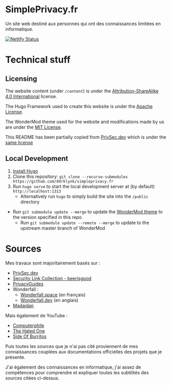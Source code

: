 # SimplePrivacy.fr

Un site web destiné aux personnes qui ont des connaissances limitées en informatique.

[![Netlify Status](https://api.netlify.com/api/v1/badges/fbbeee93-ba03-40bb-ab98-37b3196e8d52/deploy-status)](https://app.netlify.com/sites/simpleprivacy/deploys)

# Technical stuff
## Licensing

The website content (under `/content`) is under the [Attribution-ShareAlike 4.0 International](https://creativecommons.org/licenses/by-sa/4.0/) license.

The Hugo Framework used to create this website is under the [Apache License](https://github.com/gohugoio/hugo/blob/master/LICENSE).

The WonderMod theme used for the website and modifications made by us are under the [MIT License](https://github.com/adityatelange/hugo-PaperMod/blob/master/LICENSE). 

This README has been partially copied from [PrivSec.dev](https://github.com/PrivSec-dev/privsec.dev) which is under the [same license](https://github.com/PrivSec-dev/privsec.dev/blob/main/LICENSE)

## Local Development

1. [Install Hugo](https://gohugo.io/getting-started/installing/)
1. Clone this repository: `git clone --recurse-submodules https://github.com/d4rklynk/simpleprivacy.fr`
1. Run `hugo serve` to start the local development server at (by default) `http://localhost:1313`
   - Alternatively run `hugo` to simply build the site into the `/public` directory

- Run `git submodule update --merge` to update the [WonderMod theme](https://github.com/Wonderfall/hugo-WonderMod) to the version specified in this repo
  - Run `git submodule update --remote --merge` to update to the upstream master branch of WonderMod

# Sources

Mes travaux sont majoritairement basés sur :

- [PrivSec.dev](https://privsec.dev)
- [Security Link Collection - beerisgood](https://github.com/beerisgood/Security-link-collection)
- [PrivacyGuides](https://privacyguides.org)
- Wonderfall :
	- [Wonderfall.space](https://wonderfall.space) (en français)
	- [Wonderfall.dev](https://wonderfall.dev) (en anglais)
- [Madaidan](https://madaidans-insecurities.github.io/)

Mais également de YouTube :

- [Computerphile](https://www.youtube.com/user/Computerphile)
- [The Hated One](https://www.youtube.com/c/TheHatedOne)
- [Side Of Burritos](https://www.youtube.com/c/SideOfBurritos)

Puis toutes les sources que je n'ai pas cité proviennent de mes connaissances couplées aux documentations officielles des projets que je présente.

J'ai également des connaissances en informatique, j'ai assez de compétences pour comprendre et expliquer toutes les subtilités des sources citées ci-dessus.
